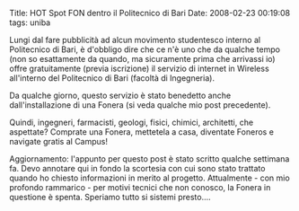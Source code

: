 Title: HOT Spot FON dentro il Politecnico di Bari
Date:  2008-02-23 00:19:08
tags: uniba

Lungi dal fare pubblicità ad alcun movimento
studentesco interno al Politecnico di Bari, è d'obbligo dire che ce n'è uno
che da qualche tempo (non so esattamente da quando, ma sicuramente prima che
arrivassi io) offre gratuitamente (previa iscrizione) il servizio di
internet in Wireless all'interno del Politecnico di Bari (facoltà di
Ingegneria).


Da qualche giorno, questo servizio è stato benedetto anche dall'installazione
di una Fonera (si veda qualche mio post precedente).


Quindi, ingegneri, farmacisti, geologi, fisici, chimici, architetti, che
aspettate? Comprate una Fonera, mettetela a casa, diventate Foneros e navigate
gratis al Campus!


Aggiornamento: l'appunto per questo post è stato scritto qualche settimana fa.
Devo annotare qui in fondo la scortesia con cui sono stato trattato quando ho
chiesto informazioni in merito al progetto. Attualmente - con mio profondo
rammarico - per motivi tecnici che non conosco, la Fonera in questione è
spenta. Speriamo tutto si sistemi presto....
